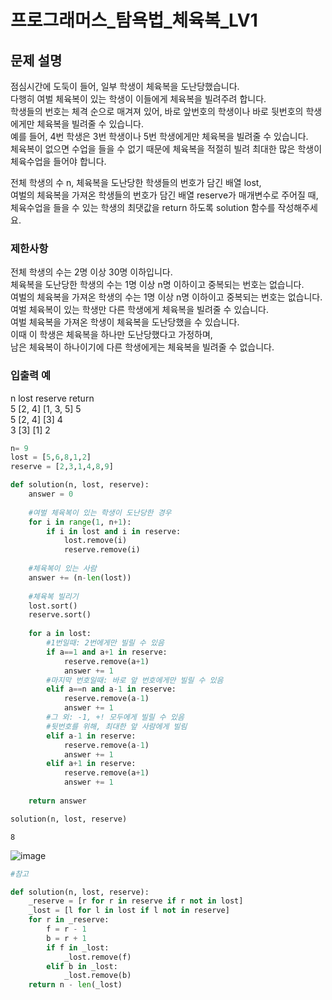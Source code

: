 # 프로그래머스_탐욕법_체육복_LV1

## 문제 설명
점심시간에 도둑이 들어, 일부 학생이 체육복을 도난당했습니다.\
다행히 여벌 체육복이 있는 학생이 이들에게 체육복을 빌려주려 합니다.\
학생들의 번호는 체격 순으로 매겨져 있어, 바로 앞번호의 학생이나 바로 뒷번호의 학생에게만 체육복을 빌려줄 수 있습니다.\
예를 들어, 4번 학생은 3번 학생이나 5번 학생에게만 체육복을 빌려줄 수 있습니다.\
체육복이 없으면 수업을 들을 수 없기 때문에 체육복을 적절히 빌려 최대한 많은 학생이 체육수업을 들어야 합니다.

전체 학생의 수 n, 체육복을 도난당한 학생들의 번호가 담긴 배열 lost,\
여벌의 체육복을 가져온 학생들의 번호가 담긴 배열 reserve가 매개변수로 주어질 때,\
체육수업을 들을 수 있는 학생의 최댓값을 return 하도록 solution 함수를 작성해주세요.

### 제한사항
전체 학생의 수는 2명 이상 30명 이하입니다.\
체육복을 도난당한 학생의 수는 1명 이상 n명 이하이고 중복되는 번호는 없습니다.\
여벌의 체육복을 가져온 학생의 수는 1명 이상 n명 이하이고 중복되는 번호는 없습니다.\
여벌 체육복이 있는 학생만 다른 학생에게 체육복을 빌려줄 수 있습니다.\
여벌 체육복을 가져온 학생이 체육복을 도난당했을 수 있습니다.\
이때 이 학생은 체육복을 하나만 도난당했다고 가정하며,\
남은 체육복이 하나이기에 다른 학생에게는 체육복을 빌려줄 수 없습니다.


### 입출력 예
n	lost	reserve	return\
5	[2, 4]	[1, 3, 5]	5\
5	[2, 4]	[3]	4\
3	[3]	[1]	2


```python
n= 9
lost = [5,6,8,1,2]
reserve = [2,3,1,4,8,9] 

def solution(n, lost, reserve):
    answer = 0
    
    #여벌 체육복이 있는 학생이 도난당한 경우
    for i in range(1, n+1):
        if i in lost and i in reserve:
            lost.remove(i)
            reserve.remove(i)
            
    #체육복이 있는 사람
    answer += (n-len(lost))
            
    #체육복 빌리기  
    lost.sort()
    reserve.sort()
    
    for a in lost: 
        #1번일때: 2번에게만 빌릴 수 있음
        if a==1 and a+1 in reserve:
            reserve.remove(a+1)
            answer += 1 
        #마지막 번호일때: 바로 앞 번호에게만 빌릴 수 있음
        elif a==n and a-1 in reserve:
            reserve.remove(a-1)
            answer += 1  
        #그 외: -1, +! 모두에게 빌릴 수 있음
        #뒷번호를 위해, 최대한 앞 사람에게 빌림
        elif a-1 in reserve:
            reserve.remove(a-1)
            answer += 1 
        elif a+1 in reserve:
            reserve.remove(a+1)
            answer += 1  
            
    return answer

solution(n, lost, reserve)
```

    8

![image](https://user-images.githubusercontent.com/52664532/165772952-4d6d056e-be3c-439f-be49-7c0b1dbda99e.png)


```python
#참고

def solution(n, lost, reserve):
    _reserve = [r for r in reserve if r not in lost]
    _lost = [l for l in lost if l not in reserve]
    for r in _reserve:
        f = r - 1
        b = r + 1
        if f in _lost:
            _lost.remove(f)
        elif b in _lost:
            _lost.remove(b)
    return n - len(_lost)
```
